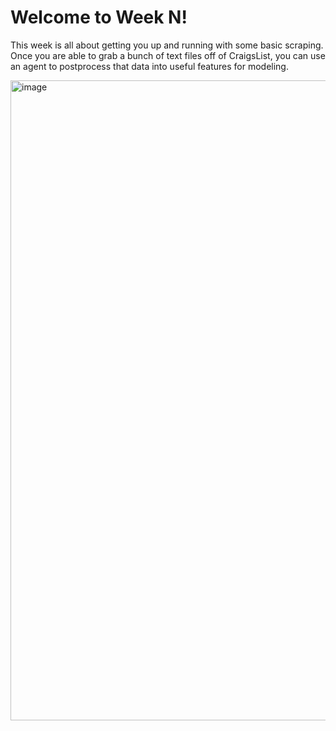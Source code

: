 # Welcome to Week N!

This week is all about getting you up and running with some basic scraping. Once you are able to grab a bunch of text files off of CraigsList, you can use an agent to postprocess that data into useful features for modeling. 


<img width="1536" height="1024" alt="image" src="https://github.com/user-attachments/assets/4c31aea4-707f-4912-83c9-620d6c626865" />
